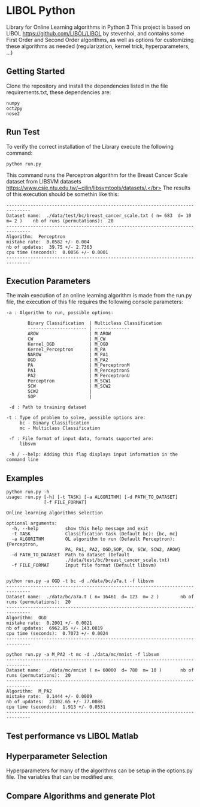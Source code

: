 # LIBOL Python

Library for Online Learning algorithms in Python 3
This project is based on LIBOL https://github.com/LIBOL/LIBOL by stevenhoi,
and contains some First Order and Second Order algorithms, as well as options for 
customizing these algorithms as needed (regularization, kernel trick, hyperparameters, ...)

## Getting Started

Clone the repository and install the dependencies listed in the file requirements.txt, these dependencies are:
```
numpy
oct2py
nose2
```

## Run Test

To verify the correct installation of the Library execute the following command:
```
python run.py
```
This command runs the Perceptron algorithm for the Breast Cancer Scale dataset from LIBSVM datasets https://www.csie.ntu.edu.tw/~cjlin/libsvmtools/datasets/.</br>
The results of this execution should be somethin like this:

```
-------------------------------------------------------------------------------
Dataset name:  ./data/test/bc/breast_cancer_scale.txt ( n= 683  d= 10  m= 2 )    nb of runs (permutations):  20
-------------------------------------------------------------------------------
Algorithm:  Perceptron
mistake rate:  0.0582 +/- 0.004
nb of updates:  39.75 +/- 2.7363
cpu time (seconds):  0.0056 +/- 0.0001
-------------------------------------------------------------------------------
```

## Execution Parameters

The main execution of an online learning algorithm is made from the run.py file,
the execution of this file requires the following console parameters:

```
-a : Algorithm to run, possible options:

        Binary Classification  | Multiclass Classification
        ---------------------- | -------------
        AROW                   | M_AROW
        CW                     | M_CW
        Kernel_OGD             | M_OGD
        Kernel_Perceptron      | M_PA
        NAROW                  | M_PA1
        OGD                    | M_PA2
        PA                     | M_PerceptronM
        PA1                    | M_PerceptronS
        PA2                    | M_PerceptronU
        Perceptron             | M_SCW1
        SCW                    | M_SCW2
        SCW2                   | 
        SOP                    |

 -d : Path to training dataset

-t : Type of problem to solve, possible options are:
     bc - Binary Classification
     mc - Multiclass Classification
 
 -f : File format of input data, formats supported are:
     libsvm

 -h / --help: Adding this flag displays input information in the command line

```
## Examples

```
python run.py -h
usage: run.py [-h] [-t TASK] [-a ALGORITHM] [-d PATH_TO_DATASET]
              [-f FILE_FORMAT]

Online learning algorithms selection

optional arguments:
  -h, --help          show this help message and exit
  -t TASK             Classification task (Default bc): {bc, mc}
  -a ALGORITHM        OL algorithm to run (Default Perceptron):{Perceptron,
                      PA, PA1, PA2, OGD,SOP, CW, SCW, SCW2, AROW}
  -d PATH_TO_DATASET  Path to dataset (Default
                      ./data/test/bc/breast_cancer_scale.txt)
  -f FILE_FORMAT      Input file format (Default libsvm)


python run.py -a OGD -t bc -d ./data/bc/a7a.t -f libsvm
-------------------------------------------------------------------------------
Dataset name:  ./data/bc/a7a.t ( n= 16461  d= 123  m= 2 )        nb of runs (permutations):  20
-------------------------------------------------------------------------------
Algorithm:  OGD
mistake rate:  0.2001 +/- 0.0021
nb of updates:  6962.85 +/- 143.0819
cpu time (seconds):  0.7073 +/- 0.0024
-------------------------------------------------------------------------------

python run.py -a M_PA2 -t mc -d ./data/mc/mnist -f libsvm
-------------------------------------------------------------------------------
Dataset name:  ./data/mc/mnist ( n= 60000  d= 780  m= 10 )       nb of runs (permutations):  20
-------------------------------------------------------------------------------
Algorithm:  M_PA2
mistake rate:  0.1444 +/- 0.0009
nb of updates:  23302.65 +/- 77.0086
cpu time (seconds):  1.913 +/- 0.0531
-------------------------------------------------------------------------------

```
## Test performance vs LIBOL Matlab



## Hyperparameter Selection

Hyperparameters for many of the algorithms can be setup in the options.py file.
The variables that can be modified are:






## Compare Algorithms and generate Plot





